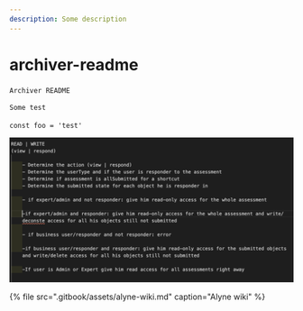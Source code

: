 ```yaml
---
description: Some description
---
```


# archiver-readme

`Archiver README`

```text
Some test

const foo = 'test'
```

![screenshot](.gitbook/assets/screen-shot-2020-02-05-at-13.52.43.png)

{% file src=".gitbook/assets/alyne-wiki.md" caption="Alyne wiki" %}



